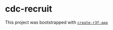 # cdc-recruit

This project was bootstrapped with [`create-r3f-app`](https://github.com/utsuboco/create-r3f-app)